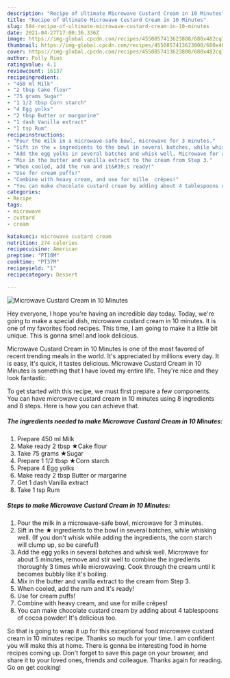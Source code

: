 ```yaml
---
description: "Recipe of Ultimate Microwave Custard Cream in 10 Minutes"
title: "Recipe of Ultimate Microwave Custard Cream in 10 Minutes"
slug: 584-recipe-of-ultimate-microwave-custard-cream-in-10-minutes
date: 2021-04-27T17:00:36.336Z
image: https://img-global.cpcdn.com/recipes/4550857413623808/680x482cq70/microwave-custard-cream-in-10-minutes-recipe-main-photo.jpg
thumbnail: https://img-global.cpcdn.com/recipes/4550857413623808/680x482cq70/microwave-custard-cream-in-10-minutes-recipe-main-photo.jpg
cover: https://img-global.cpcdn.com/recipes/4550857413623808/680x482cq70/microwave-custard-cream-in-10-minutes-recipe-main-photo.jpg
author: Polly Rios
ratingvalue: 4.1
reviewcount: 16137
recipeingredient:
- "450 ml Milk"
- "2 tbsp Cake flour"
- "75 grams Sugar"
- "1 1/2 tbsp Corn starch"
- "4 Egg yolks"
- "2 tbsp Butter or margarine"
- "1 dash Vanilla extract"
- "1 tsp Rum"
recipeinstructions:
- "Pour the milk in a microwave-safe bowl, microwave for 3 minutes."
- "Sift in the ★ ingredients to the bowl in several batches, while whisking well. (If you don&#39;t whisk while adding the ingredients, the corn starch will clump up, so be careful!)"
- "Add the egg yolks in several batches and whisk well. Microwave for about 5 minutes, remove and stir well to combine the ingredients thoroughly 3 times while microwaving. Cook through the cream until it becomes bubbly like it&#39;s boiling."
- "Mix in the butter and vanilla extract to the cream from Step 3."
- "When cooled, add the rum and it&#39;s ready!"
- "Use for cream puffs!"
- "Combine with heavy cream, and use for mille  crêpes!"
- "You can make chocolate custard cream by adding about 4 tablespoons of cocoa powder! It&#39;s delicious too."
categories:
- Recipe
tags:
- microwave
- custard
- cream

katakunci: microwave custard cream 
nutrition: 274 calories
recipecuisine: American
preptime: "PT10M"
cooktime: "PT37M"
recipeyield: "1"
recipecategory: Dessert

---
```



![Microwave Custard Cream in 10 Minutes](https://img-global.cpcdn.com/recipes/4550857413623808/680x482cq70/microwave-custard-cream-in-10-minutes-recipe-main-photo.jpg)

Hey everyone, I hope you're having an incredible day today. Today, we're going to make a special dish, microwave custard cream in 10 minutes. It is one of my favorites food recipes. This time, I am going to make it a little bit unique. This is gonna smell and look delicious.

Microwave Custard Cream in 10 Minutes is one of the most favored of recent trending meals in the world. It's appreciated by millions every day. It is easy, it's quick, it tastes delicious. Microwave Custard Cream in 10 Minutes is something that I have loved my entire life. They're nice and they look fantastic.




To get started with this recipe, we must first prepare a few components. You can have microwave custard cream in 10 minutes using 8 ingredients and 8 steps. Here is how you can achieve that.

<!--inarticleads1-->

##### The ingredients needed to make Microwave Custard Cream in 10 Minutes:

1. Prepare 450 ml Milk
1. Make ready 2 tbsp ★Cake flour
1. Take 75 grams ★Sugar
1. Prepare 1 1/2 tbsp ★Corn starch
1. Prepare 4 Egg yolks
1. Make ready 2 tbsp Butter or margarine
1. Get 1 dash Vanilla extract
1. Take 1 tsp Rum




<!--inarticleads2-->

##### Steps to make Microwave Custard Cream in 10 Minutes:

1. Pour the milk in a microwave-safe bowl, microwave for 3 minutes.
1. Sift in the ★ ingredients to the bowl in several batches, while whisking well. (If you don&#39;t whisk while adding the ingredients, the corn starch will clump up, so be careful!)
1. Add the egg yolks in several batches and whisk well. Microwave for about 5 minutes, remove and stir well to combine the ingredients thoroughly 3 times while microwaving. Cook through the cream until it becomes bubbly like it&#39;s boiling.
1. Mix in the butter and vanilla extract to the cream from Step 3.
1. When cooled, add the rum and it&#39;s ready!
1. Use for cream puffs!
1. Combine with heavy cream, and use for mille  crêpes!
1. You can make chocolate custard cream by adding about 4 tablespoons of cocoa powder! It&#39;s delicious too.




So that is going to wrap it up for this exceptional food microwave custard cream in 10 minutes recipe. Thanks so much for your time. I am confident you will make this at home. There is gonna be interesting food in home recipes coming up. Don't forget to save this page on your browser, and share it to your loved ones, friends and colleague. Thanks again for reading. Go on get cooking!

